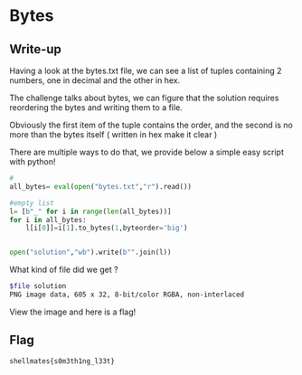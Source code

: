 # Bytes

## Write-up

Having a look at the bytes.txt file, we can see a list of tuples containing 2 numbers, one in decimal and the other in hex.

The challenge talks about bytes, we can figure that the solution requires reordering the bytes and writing them to a file.

Obviously the first item of the tuple contains the order, and the second is no more than the bytes itself ( written in hex make it clear )

There are multiple ways to do that, we provide below a simple easy script with python!

```python
#
all_bytes= eval(open("bytes.txt","r").read())

#empty list
l= [b"_" for i in range(len(all_bytes))]
for i in all_bytes:
	l[i[0]]=i[1].to_bytes(1,byteorder='big')


open("solution","wb").write(b"".join(l))
```

What kind of file did we get ?

```bash
$file solution
PNG image data, 605 x 32, 8-bit/color RGBA, non-interlaced
```

View the image and here is a flag!

## Flag

`shellmates{s0m3th1ng_l33t}`

